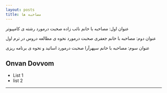 ```yaml
---
layout: posts
title: مصاحبه ها
---
```


عنوان اول: مصاحبه با خانم نائب زاده 
صحبت درمورد رشته ی کامپیوتر

عنوان دوم: مصاحبه با خانم جعفری
صحبت درمورد نحوه ی مطالعه دروس در ترم اول

عنوان سوم: مصاحبه با خانم سپهرآرا
صحبت درمورد اساتید و نحوه ی برنامه ریزی 
## Onvan Dovvom

- List 1
- list 2

---

